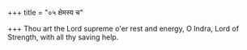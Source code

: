 +++
title = "०५ क्षेमस्य च"

+++
Thou art the Lord supreme o'er rest and energy, O Indra, Lord of Strength, with all thy saving help.